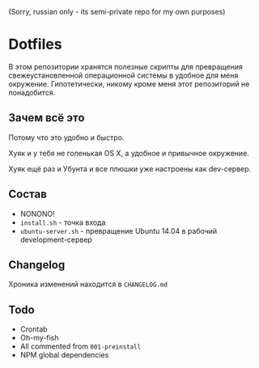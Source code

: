 (Sorry, russian only - its semi-private repo for my own purposes)

# Dotfiles
В этом репозитории хранятся полезные скрипты для превращения свежеустановленной операционной системы в удобное для меня окружение. Гипотетически, никому кроме меня этот репозиторий не понадобится.

## Зачем всё это
Потому что это удобно и быстро.

Хуяк и у тебя не голенькая OS X, а удобное и привычное окружение.

Хуяк ещё раз и Убунта и все плюшки уже настроены как dev-сервер.

## Состав
* NONONO!
* `install.sh` - точка входа
* `ubuntu-server.sh` - превращение Ubuntu 14.04 в рабочий development-сервер

## Changelog
Хроника изменений находится в `CHANGELOG.md`


## Todo
* Crontab
* Oh-my-fish
* All commented from `001-preinstall`
* NPM global dependencies
